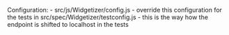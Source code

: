 Configuration:
    - src/js/Widgetizer/config.js
    - override this configuration for the tests in src/spec/Widgetizer/testconfig.js
    - this is the way how the endpoint is shifted to localhost in the tests
